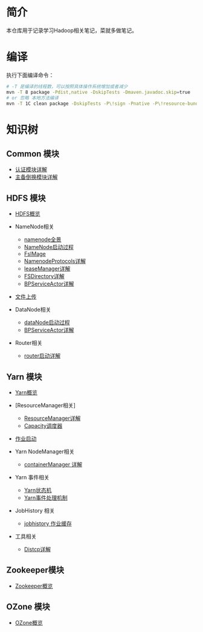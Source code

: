 
# 简介
本仓库用于记录学习Hadoop相关笔记，菜就多做笔记。

# 编译

执行下面编译命令：
```bash
# -T 是编译的线程数，可以按照具体操作系统增加或者减少
mvn -T 8 package -Pdist,native -DskipTests -Dmaven.javadoc.skip=true
# or 忽略 本地方法编译
mvn -T 1C clean package -DskipTests -P\!sign -Pnative -P\!resource-bundle -PskipShade  -Dmaven.javadoc.skip=true -Dcheckstyle.skip=true -Dpmd.skip=true
```

# 知识树


## Common 模块

- [认证模块详解](./common/authenticated.md)
- [主备倒换模块详解](./common/zk_failover.md)


## HDFS 模块

- [HDFS概览](./hdfs/README.md)
- NameNode相关
   - [namenode全景](./hdfs/namenode全景.md)
   - [NameNode启动过程](./hdfs/nameNode启动过程.md)
   - [FsIMage](./hdfs/fsImages.md)
   - [NamenodeProtocols详解](./hdfs/NamenodeProtocols详解.md)
   - [leaseManager详解](./hdfs/leaseManager详解.md)
   - [FSDirectory详解](./hdfs/FSDirectory详解.md)
   - [ BPServiceActor详解](./hdfs/BPServiceActor详解.md)

- [文件上传](./hdfs/file_upload.md)
- DataNode相关
   - [dataNode启动过程](./hdfs/dataNode启动过程.md)
   - [BPServiceActor详解](./hdfs/BPServiceActor详解.md)
- Router相关
   - [router启动详解](./hdfs/router启动详解.md)


## Yarn 模块

- [Yarn概览](./yarn/README.md)
- [ResourceManager相关]
   - [ResourceManager详解](./yarn/resourcemanager.md)
   - [Capacity调度器](./yarn/capacity.md)
- [作业启动](./yarn/job_start.md)
- Yarn NodeManager相关
   - [containerManager 详解](./yarn/containerManager.md)

- Yarn 事件相关
   - [Yarn状态机](./yarn/yarn_event.md)
   - [Yarn事件处理机制](./yarn/yarn_event_detail.md)
- JobHistory 相关
  - [jobhistory 作业缓存](./yarn/jobhistory_cache.md)

- 工具相关
  - [Distcp详解](./yarn/distcp.md)


## Zookeeper模块
- [Zookeeper概览](./zookeeper/README.md)


## OZone 模块
- [OZone概览](./ozone/README.md)


